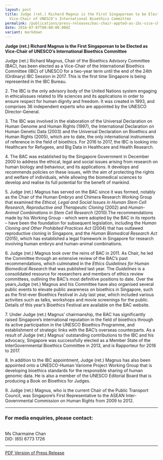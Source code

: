 ```yaml
---
layout: post
title: Judge (ret.) Richard Magnus is the First Singaporean to be Elected as
  Vice-Chair of UNESCO’s International Bioethics Committee
permalink: /publications/press-releases/bac-chair-appted-as-ibc-vice-chair/
date: 2016-07-07T00:00:00.000Z
variant: markdown
---
```

**Judge (ret.) Richard Magnus is the First Singaporean to be Elected as Vice-Chair of UNESCO’s International Bioethics Committee**

Judge (ret.) Richard Magnus, Chair of the Bioethics Advisory Committee (BAC), has been elected as a Vice-Chair of the International Bioethics Committee (IBC) of UNESCO for a two-year term until the end of the 24th (Ordinary) IBC Session in 2017. This is the first time
Singapore is being represented in the IBC Bureau.

2\. The IBC is the only advisory body of the United Nations system engaging in ethicalissues related to life sciences and its applications in order to ensure respect for human dignity and freedom. It was created in 1993, and comprises 36 independent experts who are appointed by the UNESCO Director-General.

3\. The IBC was involved in the elaboration of the Universal Declaration on Human Genome and Human Rights (1997), the International Declaration on Human Genetic Data (2003) and the Universal Declaration on Bioethics and Human Rights (2005), which are to date, the only international instruments of reference in the field of bioethics. For 2016 to 2017, the IBC is looking into Healthcare for Refugees, and Big Data in Healthcare and Health Research.

4\. The BAC was established by the Singapore Government in December 2000 to address the ethical, legal and social issues arising from research on human biology and behaviour, and its applications. It develops and recommends policies on these issues, with
the aim of protecting the rights and welfare of individuals, while allowing the biomedical sciences to develop and realise its full potential for the benefit of mankind.

5\. Judge (ret.) Magnus has served on the BAC since it was formed, notably as the Chair of the Human Embryo and Chimera Research Working Group that examined the *Ethical, Legal and Social Issues in Human Stem Cell Research, Reproductive and Therapeutic Cloning* (2002) and *Human-Animal Combinations in Stem Cell Research* (2010).The recommendations made by his Working Group - which were adopted by the BAC in its reports – have been the foundation for subsequent legislation, including the *Human Cloning and Other Prohibited Practices Act* (2004) that has outlawed reproductive cloning in Singapore, and the *Human Biomedical Research Act* (2015), which has established a legal framework in Singapore for research involving human embryo and human-animal combinations.

6\. Judge (ret.) Magnus took over the reins of BAC in 2011. As Chair, he led the Committee through an extensive review of the BAC’s past recommendations, which culminated in the *Ethics Guidelines for Human Biomedical Research* that was published last year. The *Guidelines* is a consolidated resource for researchers and members of ethics review committees, outlining the BAC’s most definitive positions to date. Over the years,Judge (ret.) Magnus and his Committee have also organised several public events to elevate public awareness on bioethics in Singapore, such as the first-ever Bioethics Festival in July last year, which included various activities such as talks, workshops and movie screenings for the public. Details of this year’s Bioethics Festival are available on the BAC website.

7\. Under Judge (ret.) Magnus’ chairmanship, the BAC has significantly raised Singapore’s international reputation in the field of bioethics through its active participation in the UNESCO Bioethics Programme, and establishment of strategic links with the BAC’s
overseas counterparts. As a result of Judge (ret.) Magnus’ outstanding contributions to the IBC and his advocacy, Singapore was successfully elected as a Member State of the InterGovernmental Bioethics Committee in 2013, and is Rapporteur for 2016 to 2017.

8\. In addition to the IBC appointment, Judge (ret.) Magnus has also been appointed onto a UNESCO-Human Variome Project Working Group that is developing bioethics standards for the responsible sharing of human genomic data. He is also a member of the
UNESCO Editorial Board that is producing a Book on Bioethics for Judges.

9\. Judge (ret.) Magnus, who is the current Chair of the Public Transport Council, was Singapore’s First Representative to the ASEAN Inter-Governmental Commission on Human Rights from 2009 to 2012.

---

### **For media enquiries, please contact:**
<br>Ms Charmaine Chan
<br>DID: (65) 6773 1726
<br>

---

[PDF Version of Press Release](/files/publications/press-releases/bac-chair-appted-as-ibc-vice-chair.pdf)